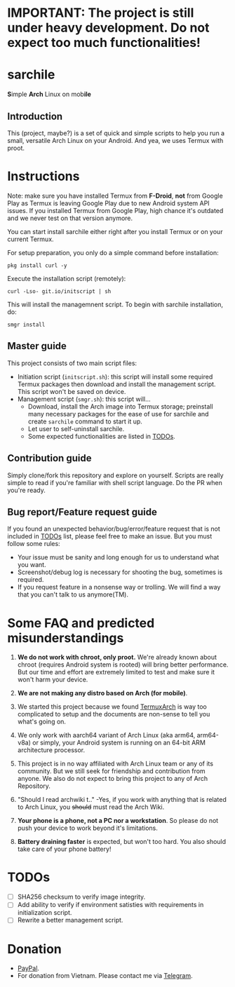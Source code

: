 # IMPORTANT: The project is still under heavy development. Do not expect too much functionalities!

# sarchile

**S**imple **Arch** Linux on mob**ile**

## Introduction

This (project, maybe?) is a set of quick and simple scripts to help you run a small, versatile Arch Linux on your Android. And yea, we uses Termux with proot.

# Instructions

Note: make sure you have installed Termux from **F-Droid**, **not** from Google Play as Termux is leaving Google Play due to new Android system API issues. If you installed Termux from Google Play, high chance it's outdated and we never test on that version anymore.

You can start install sarchile either right after you install Termux or on your current Termux. 

For setup preparation, you only do a simple command before installation:

```
pkg install curl -y
```

Execute the installation script (remotely):

```
curl -Lso- git.io/initscript | sh
```

This will install the managemnent script. To begin with sarchile installation, do:

```
smgr install
```

## Master guide

This project consists of two main script files: 

- Initiation script (`initscript.sh`): this script will install some required Termux packages then download and install the management script. This script won't be saved on device.
- Management script (`smgr.sh`): this script will...
    - Download, install the Arch image into Termux storage; preinstall many necessary packages for the ease of use for sarchile and create `sarchile` command to start it up.
    - Let user to self-uninstall sarchile.
    - Some expected functionalities are listed in [TODOs](#todos).

## Contribution guide

Simply clone/fork this repository and explore on yourself. Scripts are really simple to read if you're familiar with shell script language. Do the PR when you're ready.

## Bug report/Feature request guide

If you found an unexpected behavior/bug/error/feature request that is not included in [TODOs](#todos) list, please feel free to make an issue. But you must follow some rules:
- Your issue must be sanity and long enough for us to understand what you want.
- Screenshot/debug log is necessary for shooting the bug, sometimes is required.
- If you request feature in a nonsense way or trolling. We will find a way that you can't talk to us anymore(TM).

# Some FAQ and predicted misunderstandings

1. **We do not work with chroot, only proot.** We're already known about chroot (requires Android system is rooted) will bring better performance. But our time and effort are extremely limited to test and make sure it won't harm your device.

2. **We are not making any distro based on Arch (for mobile)**.

3. We started this project because we found [TermuxArch](https://github.com/TermuxArch/TermuxArch) is way too complicated to setup and the documents are non-sense to tell you what's going on.

4. We only work with aarch64 variant of Arch Linux (aka arm64, arm64-v8a) or simply, your Android system is running on an 64-bit ARM architecture processor.

5. This project is in no way affiliated with Arch Linux team or any of its community. But we still seek for friendship and contribution from anyone. We also do not expect to bring this project to any of Arch Repository.

6. "Should I read archwiki t.." -Yes, if you work with anything that is related to Arch Linux, you ~~should~~ must read the Arch Wiki.

7. **Your phone is a phone, not a PC nor a workstation**. So please do not push your device to work beyond it's limitations.

8. **Battery draining faster** is expected, but won't too hard. You also should take care of your phone battery!

# TODOs

- [ ] SHA256 checksum to verify image integrity.
- [ ] Add ability to verify if environment satisties with requirements in initialization script.
- [ ] Rewrite a better management script.

# Donation
- [PayPal](https://paypal.me/iamwello).
- For donation from Vietnam. Please contact me via [Telegram](https://t.me/wello6143).
